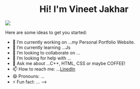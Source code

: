 
<h1 align="center">Hi! I'm Vineet Jakhar</h1>

![](https://komarev.com/ghpvc/?username=Vineet-Jakhar&color=bluevoilet) 

Here are some ideas to get you started:

- 🔭 I’m currently working on ...my Personal Portfolio Website.
- 🌱 I’m currently learning ...Js
- 👯 I’m looking to collaborate on ...
- 🤔 I’m looking for help with ...
- 💬 Ask me about ...C++, HTML, CSS or maybe COFFEE!
- 📫 How to reach me: ...[LinedIn](https://www.linkedin.com/in/vineetjakhar/)
- 😄 Pronouns: ...
- ⚡ Fun fact: ...
-->
